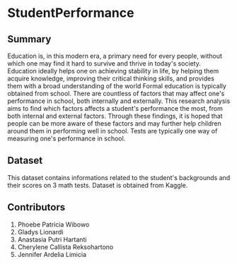 # StudentPerformance

## Summary
Education is, in this modern era, a primary need for every people, without which one may find it hard to survive and thrive in today's society. Education ideally helps one on achieving stability in life, by helping them acquire knowledge, improving their critical thinking skills, and provides them with a broad understanding of the world Formal education is typically obtained from school. There are countless of factors that may affect one's performance in school, both internally and externally. This research analysis aims to find which factors affects a student's performance the most, from both internal and external factors. Through these findings, it is hoped that people can be more aware of these factors and may further help children around them in performing well in school. Tests are typically one way of measuring one's performance in school.

## Dataset
This dataset contains informations related to the student's backgrounds and their scores on 3 math tests.
Dataset is obtained from Kaggle.

## Contributors
1. Phoebe Patricia Wibowo
2. Gladys Lionardi
3. Anastasia Putri Hartanti
4. Cherylene Callista Reksohartono
5. Jennifer Ardelia Limicia



